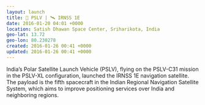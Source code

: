 ```yaml
---
layout: launch
title: 🚀 PSLV | 🛰 IRNSS 1E
date: 2016-01-20 04:01 +0000
location: Satish Dhawan Space Center, Sriharikota, India
geo-lat: 13.72
geo-lon: 80.230278
created: 2016-01-26 00:41 +0000
updated: 2016-01-26 00:41 +0000
---
```


India’s Polar Satellite Launch Vehicle (PSLV), flying on the PSLV-C31 mission in the PSLV-XL configuration, launched the IRNSS 1E navigation satellite. The payload is the fifth spacecraft in the Indian Regional Navigation Satellite System, which aims to improve positioning services over India and neighboring regions.
